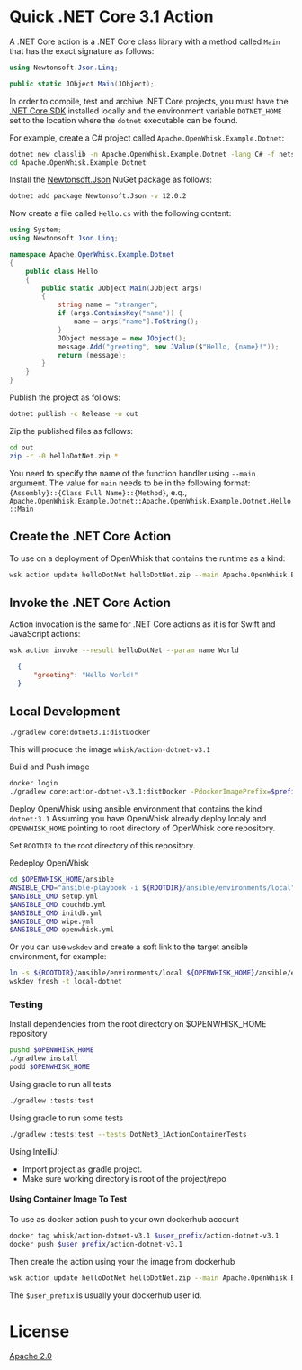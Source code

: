 <!--
#
# Licensed to the Apache Software Foundation (ASF) under one or more
# contributor license agreements.  See the NOTICE file distributed with
# this work for additional information regarding copyright ownership.
# The ASF licenses this file to You under the Apache License, Version 2.0
# (the "License"); you may not use this file except in compliance with
# the License.  You may obtain a copy of the License at
#
#     http://www.apache.org/licenses/LICENSE-2.0
#
# Unless required by applicable law or agreed to in writing, software
# distributed under the License is distributed on an "AS IS" BASIS,
# WITHOUT WARRANTIES OR CONDITIONS OF ANY KIND, either express or implied.
# See the License for the specific language governing permissions and
# limitations under the License.
#
-->

# Quick .NET Core 3.1 Action

A .NET Core action is a .NET Core class library with a method called `Main` that has the exact signature as follows:

```csharp
using Newtonsoft.Json.Linq;

public static JObject Main(JObject);
```

In order to compile, test and archive .NET Core projects, you must have the [.NET Core SDK](https://www.microsoft.com/net/download) installed locally and the environment variable `DOTNET_HOME` set to the location where the `dotnet` executable can be found.

For example, create a C# project called `Apache.OpenWhisk.Example.Dotnet`:

```bash
dotnet new classlib -n Apache.OpenWhisk.Example.Dotnet -lang C# -f netstandard2.1
cd Apache.OpenWhisk.Example.Dotnet
```

Install the [Newtonsoft.Json](https://www.newtonsoft.com/json) NuGet package as follows:

```bash
dotnet add package Newtonsoft.Json -v 12.0.2
```

Now create a file called `Hello.cs` with the following content:

```csharp
using System;
using Newtonsoft.Json.Linq;

namespace Apache.OpenWhisk.Example.Dotnet
{
    public class Hello
    {
        public static JObject Main(JObject args)
        {
            string name = "stranger";
            if (args.ContainsKey("name")) {
                name = args["name"].ToString();
            }
            JObject message = new JObject();
            message.Add("greeting", new JValue($"Hello, {name}!"));
            return (message);
        }
    }
}
```

Publish the project as follows:

```bash
dotnet publish -c Release -o out
```

Zip the published files as follows:

```bash
cd out
zip -r -0 helloDotNet.zip *
```

You need to specify the name of the function handler using `--main` argument.
The value for `main` needs to be in the following format:
`{Assembly}::{Class Full Name}::{Method}`, e.q.,
`Apache.OpenWhisk.Example.Dotnet::Apache.OpenWhisk.Example.Dotnet.Hello::Main`

## Create the .NET Core Action

To use on a deployment of OpenWhisk that contains the runtime as a kind:

```bash
wsk action update helloDotNet helloDotNet.zip --main Apache.OpenWhisk.Example.Dotnet::Apache.OpenWhisk.Example.Dotnet.Hello::Main --kind dotnet:3.1
```

## Invoke the .NET Core Action

Action invocation is the same for .NET Core actions as it is for Swift and JavaScript actions:

```bash
wsk action invoke --result helloDotNet --param name World
```

```json
  {
      "greeting": "Hello World!"
  }
```

## Local Development

```bash
./gradlew core:dotnet3.1:distDocker
```

This will produce the image `whisk/action-dotnet-v3.1`

Build and Push image

```bash
docker login
./gradlew core:action-dotnet-v3.1:distDocker -PdockerImagePrefix=$prefix-user -PdockerRegistry=docker.io
```

Deploy OpenWhisk using ansible environment that contains the kind `dotnet:3.1`
Assuming you have OpenWhisk already deploy localy and `OPENWHISK_HOME` pointing to root directory of OpenWhisk core repository.

Set `ROOTDIR` to the root directory of this repository.

Redeploy OpenWhisk

```bash
cd $OPENWHISK_HOME/ansible
ANSIBLE_CMD="ansible-playbook -i ${ROOTDIR}/ansible/environments/local"
$ANSIBLE_CMD setup.yml
$ANSIBLE_CMD couchdb.yml
$ANSIBLE_CMD initdb.yml
$ANSIBLE_CMD wipe.yml
$ANSIBLE_CMD openwhisk.yml
```

Or you can use `wskdev` and create a soft link to the target ansible environment, for example:

```bash
ln -s ${ROOTDIR}/ansible/environments/local ${OPENWHISK_HOME}/ansible/environments/local-dotnet
wskdev fresh -t local-dotnet
```

### Testing

Install dependencies from the root directory on $OPENWHISK_HOME repository

```bash
pushd $OPENWHISK_HOME
./gradlew install
podd $OPENWHISK_HOME
```

Using gradle to run all tests

```bash
./gradlew :tests:test
```

Using gradle to run some tests

```bash
./gradlew :tests:test --tests DotNet3_1ActionContainerTests
```

Using IntelliJ:

- Import project as gradle project.
- Make sure working directory is root of the project/repo

#### Using Container Image To Test

To use as docker action push to your own dockerhub account

```bash
docker tag whisk/action-dotnet-v3.1 $user_prefix/action-dotnet-v3.1
docker push $user_prefix/action-dotnet-v3.1
```

Then create the action using your the image from dockerhub

```bash
wsk action update helloDotNet helloDotNet.zip --main Apache.OpenWhisk.Example.Dotnet::Apache.OpenWhisk.Example.Dotnet.Hello::Main --docker $user_prefix/action-dotnet-v3.1
```

The `$user_prefix` is usually your dockerhub user id.

# License

[Apache 2.0](../../LICENSE.txt)
